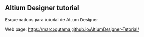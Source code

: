## Altium Designer tutorial
Esquematicos para tutorial de Altium Designer

Web page: https://marcogutama.github.io/AltiumDesigner-Tutorial/
